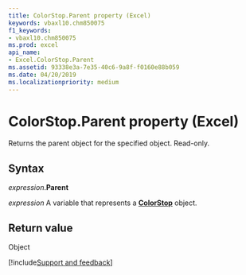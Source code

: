 ```yaml
---
title: ColorStop.Parent property (Excel)
keywords: vbaxl10.chm850075
f1_keywords:
- vbaxl10.chm850075
ms.prod: excel
api_name:
- Excel.ColorStop.Parent
ms.assetid: 93338e3a-7e35-40c6-9a8f-f0160e88b059
ms.date: 04/20/2019
ms.localizationpriority: medium
---
```



# ColorStop.Parent property (Excel)

Returns the parent object for the specified object. Read-only.


## Syntax

_expression_.**Parent**

_expression_ A variable that represents a **[ColorStop](Excel.ColorStop.md)** object.


## Return value

Object




[!include[Support and feedback](~/includes/feedback-boilerplate.md)]